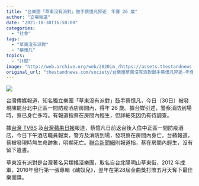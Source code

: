 ```yaml
---
title: "台樂團「草東沒有派對」鼓手蔡憶凡猝逝　年僅 26 歲"
author: "立場報道"
date: "2021-10-30T16:50:00"
categories:
  - "社會"
tags:
  - "草東沒有派對"
  - "蔡憶凡"
topics:
  - "訃聞"
image: "http://web.archive.org/web/2020im_/https://assets.thestandnews.com/media/photos/cao-14.png"
original_url: "thestandnews.com/society/台樂團草東沒有派對鼓手蔡憶凡猝逝-年僅26歲"
---
```

![](http://web.archive.org/web/2020im_/https://assets.thestandnews.com/media/photos/cao-14.png)

台灣傳媒報道，知名獨立樂團「草東沒有派對」鼓手蔡憶凡，今日（30日）被發現陳屍台北中正區一間防疫酒店房間內，得年 26 歲。據台媒引述，警察消防到場時，蔡已身亡多時。有報道指蔡在房間內輕生，但詳細死因仍有待調查。

據[台灣 TVBS](http://web.archive.org/web/20211104172152/https://news.tvbs.com.tw/local/1621824) 及[台灣蘋果日報](http://web.archive.org/web/20211104172152/https://tw.appledaily.com/entertainment/20211030/BE2DZ3DV3VDVRPCPAEZOUS5FXE/?utm_campaign=twad_social_appledaily.tw&utm_medium=social&utm_source=facebook&utm_content=photo_post&fbclid=IwAR3XHem7AdOrHyRWpS0_lq0uzV0wquDnua_YALl3fhDxVGBD5w9Wb2Bx5AY)報道，蔡憶凡日前返台後入住中正區一間防疫酒店，今日下午酒店職員報案，警方及消防到場，發現蔡在房間內身亡。台蘋報道，蔡被發現時無生命跡象，明顯死亡。[聯合新聞網](http://web.archive.org/web/20211104172152/https://udn.com/news/story/7315/5855028?from=udn-catelistnews_ch2)則報道指，蔡在房間內輕生，沒有留下遺書。

草東沒有派對是台灣著名另類搖滾樂團，取名自台北陽明山草東街，2012 年成軍，2016年發行第一張專輯《醜奴兒》，翌年在第28屆金曲獎打敗五月天奪下最佳樂團獎。